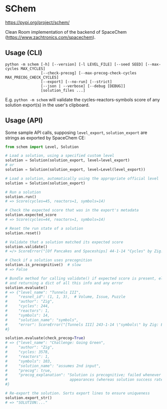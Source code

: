 # SChem

https://pypi.org/project/schem/

Clean Room implementation of the backend of SpaceChem (https://www.zachtronics.com/spacechem).

## Usage (CLI)

```
python -m schem [-h] [--version] [-l LEVEL_FILE] [--seed SEED] [--max-cycles MAX_CYCLES]
                [--check-precog] [--max-precog-check-cycles MAX_PRECOG_CHECK_CYCLES]
                [--export] [--no-run] [--strict]
                [--json | --verbose] [--debug [DEBUG]]
                [solution_files ...]
```

E.g. `python -m schem` will validate the cycles-reactors-symbols score of any solution export(s) in the user's clipboard.

## Usage (API)

Some sample API calls, supposing `level_export`, `solution_export` are strings as exported by SpaceChem CE:
```python
from schem import Level, Solution

# Load a solution, using a specified custom level
solution = Solution(solution_export, level=level_export)
# or
solution = Solution(solution_export, level=Level(level_export))

# Load a solution, automatically using the appropriate official level
solution = Solution(solution_export)

# Run a solution
solution.run()
# => Score(cycles=45, reactors=1, symbols=14)

# Check the expected score that was in the export's metadata
solution.expected_score
# => Score(cycles=44, reactors=1, symbols=14)

# Reset the run state of a solution
solution.reset()

# Validate that a solution matched its expected score
solution.validate()
# =/> ScoreError("[Of Pancakes and Spaceships] 44-1-14 "Cycles" by Zig: Expected 44 cycles but got 45.")

# Check if a solution uses precognition
solution.is_precognitive()  # slow
# => False

# Bundle method for calling validate() if expected score is present, else run(), optionally checking precog,
# and returning a dict of all this info and any error
solution.evaluate()
# => {"level_name": "Tunnels III",
#     "resnet_id": (1, 1, 3),  # Volume, Issue, Puzzle
#     "author": "Zig",
#     "cycles": 244,
#     "reactors": 1,
#     "symbols": 14,
#     "solution_name": "symbols",
#     "error": ScoreError("[Tunnels III] 243-1-14 \"symbols\" by Zig: Expected 243 cycles but got 244.")
#}

solution.evaluate(check_precog=True)
# => {"level_name": "Challenge: Going Green",
#     "author": "Zig",
#     "cycles: 3578,
#     "reactors": 1,
#     "symbols": 103,
#     "solution_name": "assumes 2nd input",
#     "precog": true,
#     "precog_explanation": "Solution is precognitive; failed whenever molecule 2 was Hydrogen Sulfide, for 9 such
#                            appearances (whereas solution success rate was otherwise 100%)."
#}

# Re-export the solution. Sorts export lines to ensure uniqueness
solution.export_str()
# => "SOLUTION:..."
```
